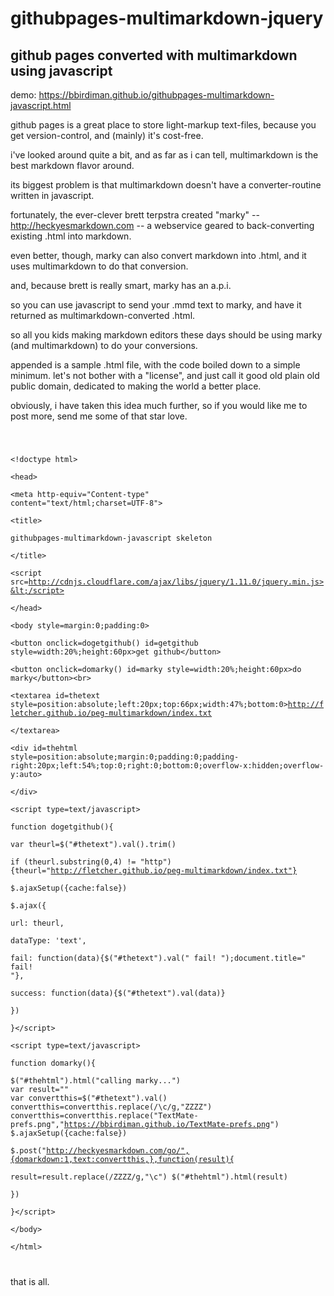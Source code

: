 # githubpages-multimarkdown-jquery

## github pages converted with multimarkdown using javascript

demo: https://bbirdiman.github.io/githubpages-multimarkdown-javascript.html

github pages is a great place to store light-markup text-files,
because you get version-control, and (mainly) it's cost-free.

i've looked around quite a bit, and as far as i can tell,
multimarkdown is the best markdown flavor  around.

its biggest problem is that multimarkdown doesn't have
a converter-routine written in javascript.

fortunately, the ever-clever brett terpstra created "marky" -- http://heckyesmarkdown.com --
a webservice geared to back-converting existing .html into markdown.

even better, though, marky can also convert markdown into .html,
and it uses multimarkdown to do that conversion.

and, because brett is really smart, marky has an a.p.i.

so you can use javascript to send your .mmd text to marky,
and have it returned as multimarkdown-converted .html.

so all you kids making markdown editors these days should be
using marky (and multimarkdown) to do your conversions.

appended is a sample .html file, with the code boiled down
to a simple minimum. let's not bother with a "license",
and just call it good old plain old public domain,
dedicated to making the world a better place.

obviously, i have taken this idea much further, so if you
would like me to post more, send me some of that star love.

<code>

&lt;!doctype html>  
&lt;head>  
&lt;meta http-equiv="Content-type" content="text/html;charset=UTF-8">  
&lt;title>  
githubpages-multimarkdown-javascript skeleton  
&lt;/title>  
&lt;script src=http://cdnjs.cloudflare.com/ajax/libs/jquery/1.11.0/jquery.min.js>&lt;/script>  
&lt;/head>  
&lt;body style=margin:0;padding:0>  
&lt;button onclick=dogetgithub() id=getgithub style=width:20%;height:60px>get github&lt;/button>  
&lt;button onclick=domarky() id=marky style=width:20%;height:60px>do marky&lt;/button>&lt;br>  
&lt;textarea id=thetext style=position:absolute;left:20px;top:66px;width:47%;bottom:0>http://fletcher.github.io/peg-multimarkdown/index.txt  
&lt;/textarea>  
&lt;div id=thehtml style=position:absolute;margin:0;padding:0;padding-right:20px;left:54%;top:0;right:0;bottom:0;overflow-x:hidden;overflow-y:auto>  
&lt;/div>  
&lt;script type=text/javascript>  
function dogetgithub(){  
var theurl=$("#thetext").val().trim()  
if (theurl.substring(0,4) !=  "http"){theurl="http://fletcher.github.io/peg-multimarkdown/index.txt"}  
$.ajaxSetup({cache:false})  
$.ajax({  
url: theurl,  
dataType: 'text',  
fail: function(data){$("#thetext").val(" fail! ");document.title=" fail! "},  
success: function(data){$("#thetext").val(data)}  
})  
}&lt;/script>  
&lt;script type=text/javascript>  
function domarky(){  
$("#thehtml").html("calling marky...")  
var result=""  
var convertthis=$("#thetext").val()
convertthis=convertthis.replace(/\\c/g,"ZZZZ")
convertthis=convertthis.replace("TextMate-prefs.png","https://bbirdiman.github.io/TextMate-prefs.png")
$.ajaxSetup({cache:false})  
$.post("http://heckyesmarkdown.com/go/",{domarkdown:1,text:convertthis,},function(result){  
result=result.replace(/ZZZZ/g,"\c")
$("#thehtml").html(result)  
})  
}&lt;/script>  
&lt;/body>  
&lt;/html>  

</code>

that is all.

